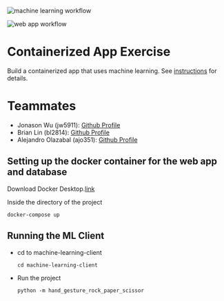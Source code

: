 ![machine learning workflow](https://github.com/software-students-fall2022/containerized-app-exercise-team1/actions/workflows/machine-learning-tests.yml/badge.svg)

![web app workflow](https://github.com/software-students-fall2022/containerized-app-exercise-team1/actions/workflows/web-app-tests.yml/badge.svg)

# Containerized App Exercise

Build a containerized app that uses machine learning. See [instructions](./instructions.md) for details.

# Teammates

* Jonason Wu (jw5911): [Github Profile](https://github.com/JonasonWu)
* Brian Lin (bl2814): [Github Profile](https://github.com/blin007)
* Alejandro Olazabal (ajo351): [Github Profile](https://github.com/aleolazabal)


## Setting up the docker container for the web app and database

Download Docker Desktop.[link](https://www.docker.com/)

Inside the directory of the project
```
docker-compose up
```

## Running the ML Client

* cd to machine-learning-client
    ```
    cd machine-learning-client
    ```
* Run the project
    ```
    python -m hand_gesture_rock_paper_scissor
    ```
  


